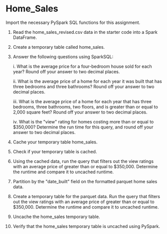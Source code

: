 # Home_Sales

Import the necessary PySpark SQL functions for this assignment.

1.  Read the home_sales_revised.csv data in the starter code into a Spark DataFrame.

2.  Create a temporary table called home_sales.

3.  Answer the following questions using SparkSQL:

    i.  What is the average price for a four-bedroom house sold for each year? Round off your answer to two decimal places.

    ii. What is the average price of a home for each year it was built that has three bedrooms and three bathrooms? Round off your answer to two decimal              places.

    iii.  What is the average price of a home for each year that has three bedrooms, three bathrooms, two floors, and is greater than or equal to 2,000               square feet? Round off your answer to two decimal places.

    iv. What is the "view" rating for homes costing more than or equal to $350,000? Determine the run time for this query, and round off your answer to two 
        decimal places.

4.  Cache your temporary table home_sales.

5.  Check if your temporary table is cached.

6.  Using the cached data, run the query that filters out the view ratings with an average price of greater than or equal to $350,000. Determine the runtime      and compare it to uncached runtime.

7.  Partition by the "date_built" field on the formatted parquet home sales data.

8.  Create a temporary table for the parquet data. Run the query that filters out the view ratings with an average price of greater than or equal to $350,000. Determine the runtime and compare it to uncached runtime.

9.  Uncache the home_sales temporary table.

10. Verify that the home_sales temporary table is uncached using PySpark.
